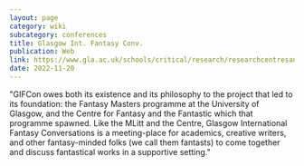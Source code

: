 ```yaml
---
layout: page
category: wiki
subcategory: conferences
title: Glasgow Int. Fantasy Conv.
publication: Web
link: https://www.gla.ac.uk/schools/critical/research/researchcentresandnetworks/fantasyatglasgow/gifcon/
date: 2022-11-20
---
```


"GIFCon owes both its existence and its philosophy to the project that led to its foundation: the Fantasy Masters programme at the University of Glasgow, and the Centre for Fantasy and the Fantastic which that programme spawned. Like the MLitt and the Centre, Glasgow International Fantasy Conversations is a meeting-place for academics, creative writers, and other fantasy-minded folks (we call them fantasts) to come together and discuss fantastical works in a supportive setting."
